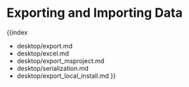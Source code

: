 Exporting and Importing Data
=============================
{{index
- desktop/export.md
- desktop/excel.md
- desktop/export_msproject.md
- desktop/serialization.md
- desktop/export_local_install.md
}}